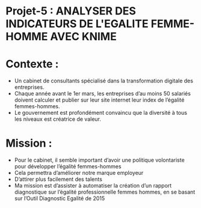 # Projet-5 : ANALYSER DES INDICATEURS DE L'EGALITE FEMME-HOMME AVEC KNIME

# Contexte :

- Un cabinet de consultants spécialisé dans la transformation digitale des entreprises.
- Chaque année avant le 1er mars, les entreprises d’au moins 50 salariés doivent calculer et publier sur leur site internet leur index de l’égalité femmes-hommes.
- Le gouvernement est profondément convaincu que la diversité à tous les niveaux est créatrice de valeur.

# Mission :

- Pour le cabinet, il semble important d’avoir une politique volontariste pour développer l’égalité femmes-hommes
- Cela permettra d’améliorer notre marque employeur 
- D’attirer plus facilement des talents 
- Ma mission est d’assister à automatiser la création d’un rapport diagnostique sur l’égalité professionnelle femmes hommes, en se basant sur l’Outil Diagnostic Egalité de 2015

